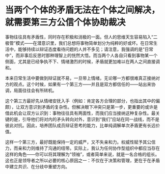 # 当两个个体的矛盾无法在个体之间解决，就需要第三方公信个体协助裁决

事物往往具有矛盾性，同时存在积极和消极的一面。但人的思维天生容易陷入“二极管”模式——在潜意识里，我们总想将事物简单划分为纯粹的好或坏。在日常生活中，能够持续以辩证态度看待问题的人并不多见；请注意，我强调的是“日常中”，而非事后反思时那种理智上的恍然大悟。而当两个人各自只看到事物某一个侧面，尤其是已经争执不下、情绪激烈的时候，矛盾就更加难以在两人之间直接调和。

本来日常生活中要做到辩证就不易，一旦带上情绪，无论哪一方都很难真正接纳对方的观点。这个时候，如果有一个第三方——并且是双方都信任的——站出来协调，局面往往会有所转机。

这个第三方最好先从情绪安抚入手（例如：肯定各方合理的部分，也指出其中的偏颇），让双方意识到矛盾的复杂性。但解决眼下冲突只是第一步，更重要的或许是借此机会让双方认识到：事物往往具有两面性，而我们应当接纳这种复杂性。最关键的是，引导他们将对内的矛头转向对外，意识到“我们”应站在同一战线，而不是彼此对抗。因此，培养团队成员辩证思考的能力，比单纯调解单次矛盾更有长远价值。

这样一个第三方，最好既能保持一定的威严，又不失亲和力。权威性赋予其公信力，而亲和力则维持了沟通的纽带。实际上，我认为任何协作型组织中都应当存在这样的角色——你可以将其理解为“领袖”，或者简单来说，就是一名合格的组长。这也正是领导者之所以必要的核心原因之一：不仅在于决策和管理，更在于在矛盾中建立共识、在分歧中重塑方向。